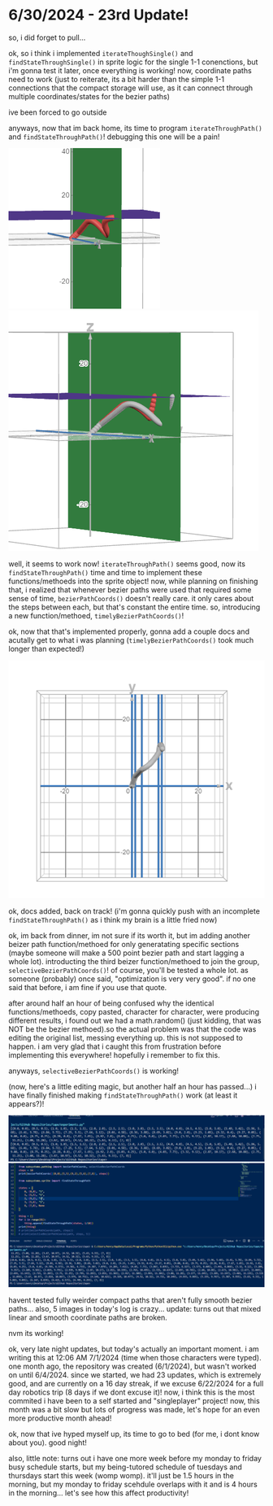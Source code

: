 # 6/30/2024 - 23rd Update!

so, i did forget to pull...

ok, so i think i implemented `iterateThoughSingle()` and `findStateThroughSingle()` in sprite logic for the single 1-1 conenctions, but i'm gonna test it later, once everything is working! now, coordinate paths need to work (just to reiterate, its a bit harder than the simple 1-1 connections that the compact storage will use, as it can connect through multiple coordinates/states for the bezier paths)

ive been forced to go outside

anyways, now that im back home, its time to program `iterateThroughPath()` and `findStateThroughPath()`! debugging this one will be a pain!

![hmm](</updatelogs/images/062024/06302024 - 1.png>)
![well that was painful](</updatelogs/images/062024/06302024 - 2.png>)

well, it seems to work now! `iterateThroughPath()` seems good, now its `findStateThroughPath()` time and time to implement these functions/methoeds into the sprite object! now, while planning on finishing that, i realized that whenever bezier paths were used that required some sense of time, `bezierPathCoords()` doesn't really care. it only cares about the steps between each, but that's constant the entire time. so, introducing a new function/methoed, `timelyBezierPathCoords()`!

ok, now that that's implemented properly, gonna add a couple docs and acutally get to what i was planning (`timelyBezierPathCoords()` took much longer than expected!)

![yay](</updatelogs/images/062024/06302024 - 3.png>)

ok, docs added, back on track! (i'm gonna quickly push with an incomplete `findStateThroughPath()` as i think my brain is a little fried now)

ok, im back from dinner, im not sure if its worth it, but im adding another beizer path function/methoed for only generatating specific sections (maybe someone will make a 500 point bezier path and start lagging a whole lot). introducting the third beizer function/methoed to join the group, `selectiveBezierPathCoords()`! of course, you'll be tested a whole lot. as someone (probably) once said, "optimization is very very good". if no one said that before, i am fine if you use that quote.

after around half an hour of being confused why the identical functions/methoeds, copy pasted, character for character, were producing different results, i found out we had a math.random() (just kidding, that was NOT be the bezier methoed).so the actual problem was that the code was editing the original list, messing everything up. this is not supposed to happen. i am very glad that i caught this from frustration before implementing this everywhere! hopefully i remember to fix this.

anyways, `selectiveBezierPathCoords()` is working! 

(now, here's a little editing magic, but another half an hour has passed...) i have finally finished making `findStateThroughPath()` work (at least it appears?)!

![yippee](</updatelogs/images/062024/06302024 - 4.png>) 
![seems to work for inconsistent timing compact paths](</updatelogs/images/062024/06302024 - 5.png>)

havent tested fully weirder compact paths that aren't fully smooth bezier paths... also, 5 images in today's log is crazy... update: turns out that mixed linear and smooth coordinate paths are broken. 

nvm its working!

ok, very late night updates, but today's actually an important moment. i am writing this at 12:06 AM 7/1/2024 (time when those characters were typed). one month ago, the repository was created (6/1/2024), but wasn't worked on until 6/4/2024. since we started, we had 23 updates, which is extremely good, and are currently on a 16 day streak, if we excuse 6/22/2024 for a full day robotics trip (8 days if we dont excuse it)! now, i think this is the most commited i have been to a self started and "singleplayer" project! now, this month was a bit slow but lots of progress was made, let's hope for an even more productive month ahead! 

ok, now that ive hyped myself up, its time to go to bed (for me, i dont know about you). good night!

also, little note: turns out i have one more week before my monday to friday busy schedule starts, but my being-tutored schedule of tuesdays and thursdays start this week (womp womp). it'll just be 1.5 hours in the morning, but my monday to friday scehdule overlaps with it and is 4 hours in the morning... let's see how this affect productivity!